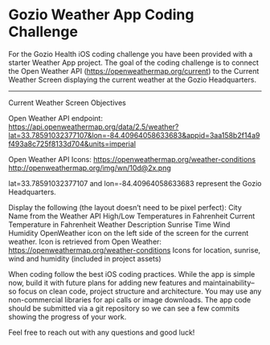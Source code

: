 # Gozio Weather App Coding Challenge

For the Gozio Health iOS coding challenge you have been provided with a starter Weather App project.  The goal of the coding challenge is to connect the Open Weather API (https://openweathermap.org/current) to the Current Weather Screen displaying the current weather at the Gozio Headquarters.

--------------------------------------------
Current Weather Screen Objectives

Open Weather API endpoint:
https://api.openweathermap.org/data/2.5/weather?lat=33.78591032377107&lon=-84.40964058633683&appid=3aa158b2f14a9f493a8c725f8133d704&units=imperial

Open Weather API Icons:
https://openweathermap.org/weather-conditions
http://openweathermap.org/img/wn/10d@2x.png

lat=33.78591032377107 and lon=-84.40964058633683 represent the Gozio Headquarters.

Display the following (the layout doesn’t need to be pixel perfect):
City Name from the Weather API
High/Low Temperatures in Fahrenheit
Current Temperature in Fahrenheit
Weather Description
Sunrise Time
Wind
Humidity
OpenWeather icon on the left side of the screen for the current weather.  Icon is retrieved from Open Weather: https://openweathermap.org/weather-conditions
Icons for location, sunrise, wind and humidity (included in project assets)

When coding follow the best iOS coding practices.  While the app is simple now, build it with future plans for adding new features and maintainability–so focus on clean code, project structure and architecture.  You may use any non-commercial libraries for api calls or image downloads. The app code should be submitted via a git repository so we can see a few commits showing the progress of your work.

Feel free to reach out with any questions and good luck!
